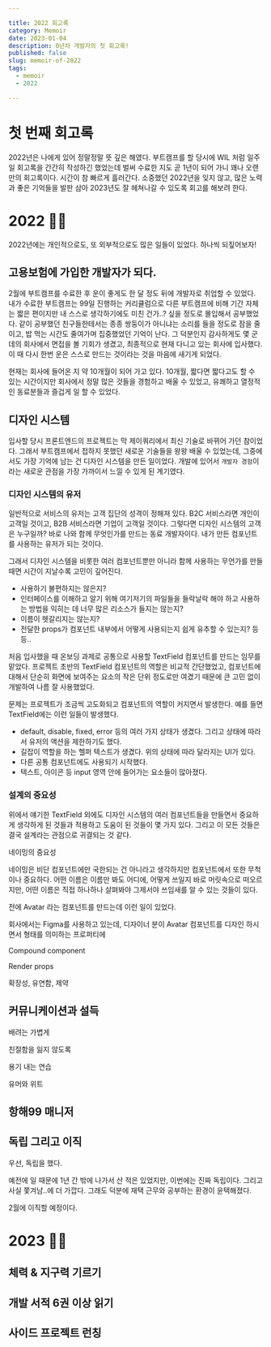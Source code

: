 ```yaml
---

title: 2022 회고록
category: Memoir
date: 2023-01-04
description: 0년차 개발자의 첫 회고록! 
published: false
slug: memoir-of-2022
tags: 
  - memoir
  - 2022

---
```


# 첫 번째 회고록

2022년은 나에게 있어 정말정말 뜻 깊은 해였다. 부트캠프를 할 당시에 WIL 처럼 일주일 회고록을 간간히 작성하긴 했었는데 벌써 수료한 지도 곧 1년이 되어 가니 꽤나 오랜만의 회고록이다. 시간이 참 빠르게 흘러간다. 소중했던 2022년을 잊지 않고, 많은 노력과 좋은 기억들을 발판 삼아 2023년도 잘 헤쳐나갈 수 있도록 회고를 해보려 한다.

# 2022 👋🏻

2022년에는 개인적으로도, 또 외부적으로도 많은 일들이 있었다. 하나씩 되짚어보자!

## 고용보험에 가입한 개발자가 되다.

2월에 부트캠프를 수료한 후 운이 좋게도 한 달 정도 뒤에 개발자로 취업할 수 있었다. 내가 수료한 부트캠프는 99일 진행하는 커리큘럼으로 다른 부트캠프에 비해 기간 자체는 짧은 편이지만 내 스스로 생각하기에도 미친 건가..? 싶을 정도로 몰입해서 공부했었다. 같이 공부했던 친구들한테서는 종종 쌍둥이가 아니냐는 소리를 들을 정도로 잠을 줄이고, 밥 먹는 시간도 줄여가며 집중했었던 기억이 난다. 그 덕분인지 감사하게도 몇 군데의 회사에서 면접을 볼 기회가 생겼고, 최종적으로 현재 다니고 있는 회사에 입사했다. 이 때 다시 한번 운은 스스로 만드는 것이라는 것을 마음에 새기게 되었다.

현재는 회사에 들어온 지 약 10개월이 되어 가고 있다. 10개월, 짧다면 짧다고도 할 수 있는 시간이지만 회사에서 정말 많은 것들을 경험하고 배울 수 있었고, 유쾌하고 열정적인 동료분들과 즐겁게 일 할 수 있었다.

## 디자인 시스템

입사할 당시 프론트엔드의 프로젝트는 막 제이쿼리에서 최신 기술로 바뀌어 가던 참이었다. 그래서 부트캠프에서 접하지 못했던 새로운 기술들을 왕왕 배울 수 있었는데, 그중에서도 가장 기억에 남는 건 디자인 시스템을 만든 일이었다. 개발에 있어서 `개발자 경험`이라는 새로운 관점을 가장 가까이서 느낄 수 있게 된 계기였다.

### 디자인 시스템의 유저

일반적으로 서비스의 유저는 고객 집단의 성격이 정해져 있다. B2C 서비스라면 개인이 고객일 것이고, B2B 서비스라면 기업이 고객일 것이다. 그렇다면 디자인 시스템의 고객은 누구일까? 바로 나와 함께 무엇인가를 만드는 동료 개발자이다. 내가 만든 컴포넌트를 사용하는 유저가 되는 것이다.

그래서 디자인 시스템을 비롯한 여러 컴포넌트뿐만 아니라 함께 사용하는 무언가를 만들 때면 시간이 지날수록 고민이 깊어진다.

- 사용하기 불편하지는 않은지?
- 인터페이스를 이해하고 알기 위해 여기저기의 파일들을 들락날락 해야 하고 사용하는 방법을 익히는 데 너무 많은 리소스가 들지는 않는지?
- 이름이 헷갈리지는 않는지?
- 전달한 props가 컴포넌트 내부에서 어떻게 사용되는지 쉽게 유추할 수 있는지? 등등..

처음 입사했을 때 온보딩 과제로 공통으로 사용할 TextField 컴포넌트를 만드는 임무를 맡았다. 프로젝트 초반의 TextField 컴포넌트의 역할은 비교적 간단했었고, 컴포넌트에 대해서 단순히 화면에 보여주는 요소의 작은 단위 정도로만 여겼기 때문에 큰 고민 없이 개발하여 나름 잘 사용했었다.

문제는 프로젝트가 조금씩 고도화되고 컴포넌트의 역할이 커지면서 발생한다. 예를 들면 TextField에는 이런 일들이 발생했다.

- default, disable, fixed, error 등의 여러 가지 상태가 생겼다. 그리고 상태에 따라서 유저의 액션을 제한하기도 했다.
- 길잡이 역할을 하는 헬퍼 텍스트가 생겼다. 위의 상태에 따라 달라지는 UI가 있다.
- 다른 공통 컴포넌트에도 사용되기 시작했다.
- 텍스트, 아이콘 등 input 영역 안에 들어가는 요소들이 많아졌다.

### 설계의 중요성

위에서 얘기한 TextField 외에도 디자인 시스템의 여러 컴포넌트들을 만들면서 중요하게 생각하게 된 것들과 적용하고 도움이 된 것들이 몇 가지 있다. 그리고 이 모든 것들은 결국 설계라는 관점으로 귀결되는 것 같다.

네이밍의 중요성

네이밍은 비단 컴포넌트에만 국한되는 건 아니라고 생각하지만 컴포넌트에서 또한 무척이나 중요하다. 어떤 이름은 이름만 봐도 어디에, 어떻게 쓰일지 바로 머릿속으로 떠오르지만, 어떤 이름은 직접 하나하나 살펴봐야 그제서야 쓰임새를 알 수 있는 것들이 있다.

전에 Avatar 라는 컴포넌트를 만드는데 이런 일이 있었다.

회사에서는 Figma를 사용하고 있는데, 디자이너 분이 Avatar 컴포넌트를 디자인 하시면서 형태를 의미하는 프로퍼티에 

Compound component

Render props

확장성, 유연함, 제약

## 커뮤니케이션과 설득

배려는 가볍게

친절함을 잃지 않도록

용기 내는 연습

유머와 위트

## 항해99 매니저

## 독립 그리고 이직

우선, 독립을 했다.

예전에 일 때문에 1년 간 밖에 나가서 산 적은 있었지만, 이번에는 진짜 독립이다. 그리고 사실 쫓겨남..에 더 가깝다. 그래도 덕분에 재택 근무와 공부하는 환경이 윤택해졌다.

2월에 이직할 예정이다.

# 2023 👊🏻

## 체력 & 지구력 기르기

## 개발 서적 6권 이상 읽기

## 사이드 프로젝트 런칭
